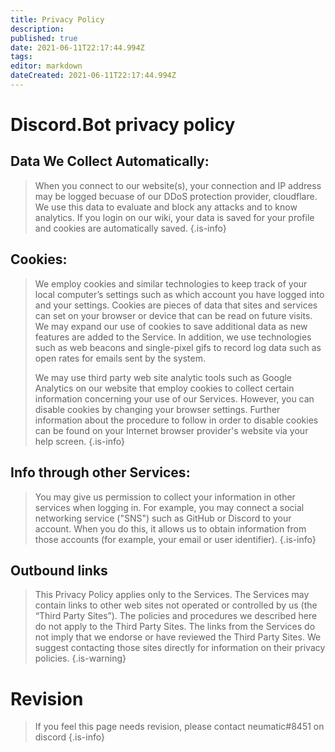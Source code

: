 ```yaml
---
title: Privacy Policy
description: 
published: true
date: 2021-06-11T22:17:44.994Z
tags: 
editor: markdown
dateCreated: 2021-06-11T22:17:44.994Z
---
```


# Discord.Bot privacy policy


## Data We Collect Automatically:
> When you connect to our website(s), your connection and IP address may be logged becuase of our DDoS protection provider, cloudflare. We use this data to evaluate and block any attacks and to know analytics. If you login on our wiki, your data is saved for your profile and cookies are automatically saved.
{.is-info}



## Cookies:
> We employ cookies and similar technologies to keep track of your local computer’s settings such as which account you have logged into and your settings. Cookies are pieces of data that sites and services can set on your browser or device that can be read on future visits. We may expand our use of cookies to save additional data as new features are added to the Service. In addition, we use technologies such as web beacons and single-pixel gifs to record log data such as open rates for emails sent by the system.
> 
> We may use third party web site analytic tools such as Google Analytics on our website that employ cookies to collect certain information concerning your use of our Services. However, you can disable cookies by changing your browser settings. Further information about the procedure to follow in order to disable cookies can be found on your Internet browser provider's website via your help screen.
{.is-info}



## Info through other Services:
> You may give us permission to collect your information in other services when logging in. For example, you may connect a social networking service ("SNS") such as GitHub or Discord to your account. When you do this, it allows us to obtain information from those accounts (for example, your email or user identifier).
{.is-info}


## Outbound links
> This Privacy Policy applies only to the Services. The Services may contain links to other web sites not operated or controlled by us (the “Third Party Sites”). The policies and procedures we described here do not apply to the Third Party Sites. The links from the Services do not imply that we endorse or have reviewed the Third Party Sites. We suggest contacting those sites directly for information on their privacy policies.
{.is-warning}

# Revision
>  If you feel this page needs revision, please contact neumatic#8451 on discord
{.is-info}









